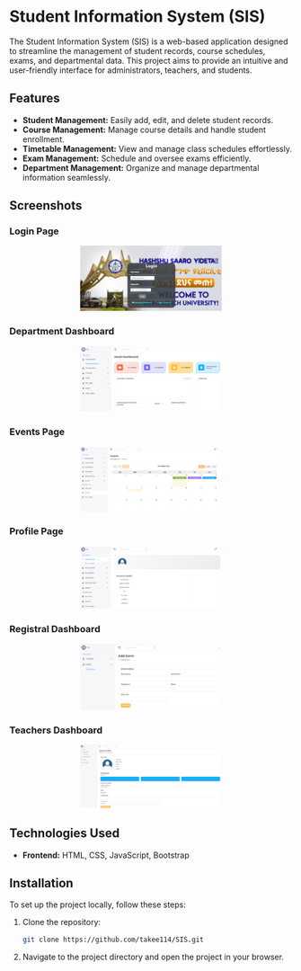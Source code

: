 # Student Information System (SIS)

The Student Information System (SIS) is a web-based application designed to streamline the management of student records, course schedules, exams, and departmental data. This project aims to provide an intuitive and user-friendly interface for administrators, teachers, and students.

## Features

- **Student Management:** Easily add, edit, and delete student records.
- **Course Management:** Manage course details and handle student enrollment.
- **Timetable Management:** View and manage class schedules effortlessly.
- **Exam Management:** Schedule and oversee exams efficiently.
- **Department Management:** Organize and manage departmental information seamlessly.

## Screenshots

### Login Page
<div align="center">
    <img src="./login%20page.png" alt="login page" width="50%"/>
</div>

### Department Dashboard
<div align="center">
    <img src="./department%20dashboard.png" alt="department dashboard" width="50%"/>
</div>

### Events Page
<div align="center">
    <img src="./events%20page.png" alt="events page" width="50%"/>
</div>

### Profile Page
<div align="center">
    <img src="./profile%20page.png" alt="profile page" width="50%"/>
</div>

### Registral Dashboard
<div align="center">
    <img src="./registerer%20dashboard.png" alt="registral dashboard" width="50%"/>
</div>

### Teachers Dashboard
<div align="center">
    <img src="./teachers%20dashboard.png" alt="teachers dashboard" width="50%"/>
</div>



## Technologies Used

- **Frontend:** HTML, CSS, JavaScript, Bootstrap

## Installation

To set up the project locally, follow these steps:

1. Clone the repository:
   ```bash
   git clone https://github.com/takee114/SIS.git
2. Navigate to the project directory and open the project in your browser.
